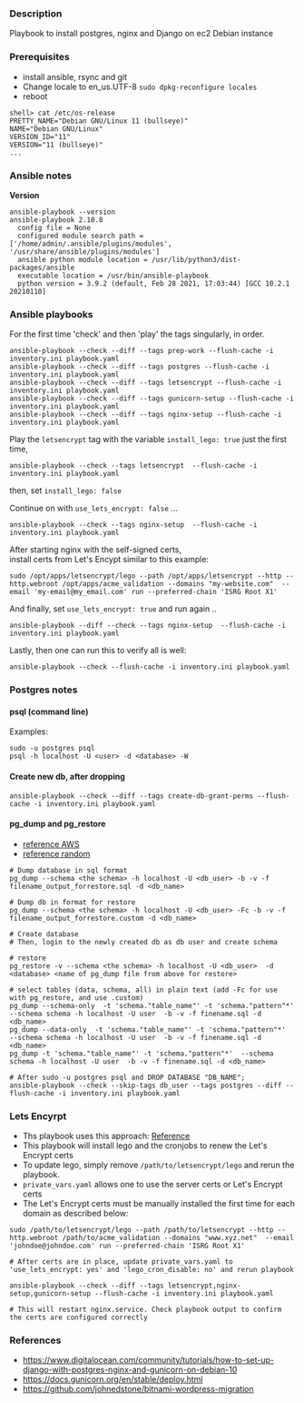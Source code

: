 ### Description
Playbook to install postgres, nginx and Django on ec2 Debian instance 

### Prerequisites
* install ansible, rsync and git
* Change locale to en_us.UTF-8 `sudo dpkg-reconfigure locales`
* reboot 
```
shell> cat /etc/os-release 
PRETTY_NAME="Debian GNU/Linux 11 (bullseye)"
NAME="Debian GNU/Linux"
VERSION_ID="11"
VERSION="11 (bullseye)"
...
```

### Ansible notes
**Version**
```
ansible-playbook --version
ansible-playbook 2.10.8
  config file = None
  configured module search path = ['/home/admin/.ansible/plugins/modules', '/usr/share/ansible/plugins/modules']
  ansible python module location = /usr/lib/python3/dist-packages/ansible
  executable location = /usr/bin/ansible-playbook
  python version = 3.9.2 (default, Feb 28 2021, 17:03:44) [GCC 10.2.1 20210110]
```

### Ansible playbooks
For the first time 'check' and then 'play' the tags singularly, in order.
```
ansible-playbook --check --diff --tags prep-work --flush-cache -i inventory.ini playbook.yaml
ansible-playbook --check --diff --tags postgres --flush-cache -i inventory.ini playbook.yaml
ansible-playbook --check --diff --tags letsencrypt --flush-cache -i inventory.ini playbook.yaml
ansible-playbook --check --diff --tags gunicorn-setup --flush-cache -i inventory.ini playbook.yaml
ansible-playbook --check --diff --tags nginx-setup --flush-cache -i inventory.ini playbook.yaml
```

Play the `letsencrypt` tag with the variable `install_lego: true` just the first time,  
```
ansible-playbook --check --tags letsencrypt  --flush-cache -i inventory.ini playbook.yaml
```
then, set `install_lego: false`

Continue on with `use_lets_encrypt: false` ...
```
ansible-playbook --check --tags nginx-setup  --flush-cache -i inventory.ini playbook.yaml
```

After starting nginx with the self-signed certs,  
install certs from Let's Encypt similar to this example:
```
sudo /opt/apps/letsencrypt/lego --path /opt/apps/letsencrypt --http --http.webroot /opt/apps/acme_validation --domains "my-website.com"  --email 'my-email@my_email.com' run --preferred-chain 'ISRG Root X1'
```

And finally, set `use_lets_encrypt: true` and run again ..
```
ansible-playbook --diff --check --tags nginx-setup  --flush-cache -i inventory.ini playbook.yaml
```

Lastly, then one can run this to verify all is well:
```
ansible-playbook --check --flush-cache -i inventory.ini playbook.yaml
```

### Postgres notes

#### psql (command line)
Examples:
```
sudo -u postgres psql
psql -h localhost -U <user> -d <database> -W
```

#### Create new db, after dropping
```
ansible-playbook --check --diff --tags create-db-grant-perms --flush-cache -i inventory.ini playbook.yaml
```

#### pg_dump and pg_restore

* [reference AWS](https://docs.aws.amazon.com/dms/latest/sbs/chap-manageddatabases.postgresql-rds-postgresql-full-load-pd_dump.html)
* [reference random](https://simplebackups.com/blog/postgresql-pgdump-and-pgrestore-guide-examples/#see-a-pg_dump-example)

```
# Dump database in sql format
pg_dump --schema <the schema> -h localhost -U <db_user> -b -v -f filename_output_forrestore.sql -d <db_name>

# Dump db in format for restore
pg_dump --schema <the schema> -h localhost -U <db_user> -Fc -b -v -f filename_output_forrestore.custom -d <db_name>

# Create database
# Then, login to the newly created db as db user and create schema

# restore
pg_restore -v --schema <the schema> -h localhost -U <db_user>  -d <database> <name of pg_dump file from above for restore>

# select tables (data, schema, all) in plain text (add -Fc for use with pg_restore, and use .custom)
pg_dump --schema-only  -t 'schema."table_name"' -t 'schema."pattern"*'  --schema schema -h localhost -U user  -b -v -f finename.sql -d <db_name>
pg_dump --data-only  -t 'schema."table_name"' -t 'schema."pattern"*'  --schema schema -h localhost -U user  -b -v -f finename.sql -d <db_name>
pg_dump -t 'schema."table_name"' -t 'schema."pattern"*'  --schema schema -h localhost -U user  -b -v -f finename.sql -d <db_name>

# After sudo -u postgres psql and DROP DATABASE "DB_NAME";
ansible-playbook --check --skip-tags db_user --tags postgres --diff --flush-cache -i inventory.ini playbook.yaml

```

### Lets Encyrpt
* Ths playbook uses this approach: [Reference](https://docs.bitnami.com/general/how-to/generate-install-lets-encrypt-ssl/#alternative-approach)
* This playbook will install lego and the cronjobs to renew the Let's Encrypt certs 
* To update lego, simply remove `/path/to/letsencrypt/lego` and rerun the playbook.
* `private_vars.yaml` allows one to use the server certs or Let's Encrypt certs
* The Let's Encrypt certs must be manually installed the first time for each domain as described below:

```
sudo /path/to/letsencrypt/lego --path /path/to/letsencrypt --http --http.webroot /path/to/acme_validation --domains "www.xyz.net"  --email 'johndoe@johndoe.com' run --preferred-chain 'ISRG Root X1'

# After certs are in place, update private_vars.yaml to 'use_lets_encrypt: yes' and 'lego_cron_disable: no' and rerun playbook

ansible-playbook --check --diff --tags letsencrypt,nginx-setup,gunicorn-setup --flush-cache -i inventory.ini playbook.yaml

# This will restart nginx.service. Check playbook output to confirm the certs are configured correctly
```

### References
* https://www.digitalocean.com/community/tutorials/how-to-set-up-django-with-postgres-nginx-and-gunicorn-on-debian-10
* https://docs.gunicorn.org/en/stable/deploy.html
* https://github.com/johnedstone/bitnami-wordpress-migration
